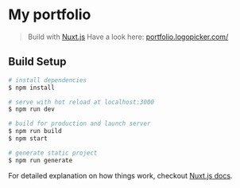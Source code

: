 # My portfolio

> Build with [Nuxt.js](https://github.com/nuxt/nuxt.js)
> Have a look here: [portfolio.logopicker.com/](https://portfolio.logopicker.com/)

## Build Setup

``` bash
# install dependencies
$ npm install

# serve with hot reload at localhost:3000
$ npm run dev

# build for production and launch server
$ npm run build
$ npm start

# generate static project
$ npm run generate
```

For detailed explanation on how things work, checkout [Nuxt.js docs](https://nuxtjs.org).
